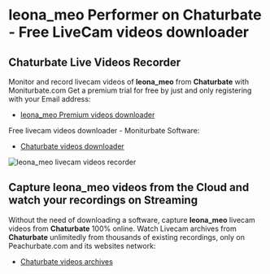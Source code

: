 # leona_meo Performer on Chaturbate - Free LiveCam videos downloader

## Chaturbate Live Videos Recorder

Monitor and record livecam videos of **leona_meo** from **Chaturbate** with Moniturbate.com
Get a premium trial for free by just and only registering with your Email address:
* [leona_meo Premium videos downloader](https://moniturbate.com/request-demo-licence-key.html)

Free livecam videos downloader - Moniturbate Software:
* [Chaturbate videos downloader](https://moniturbate.com/moniturbate-download-software.html)

![leona_meo livecam videos recorder](https://peachurnet.com/templates/moniturbate-software.png)


## Capture leona_meo videos from the Cloud and watch your recordings on Streaming

Without the need of downloading a software, capture **leona_meo** livecam videos from **Chaturbate** 100% online.
Watch Livecam archives from **Chaturbate** unlimitedly from thousands of existing recordings, only on Peachurbate.com and its websites network:
* [Chaturbate videos archives](https://peachurnet.com/)